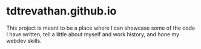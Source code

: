 # tdtrevathan.github.io

This project is meant to be a place where I can showcase some of the code I have written,
tell a little about myself and work history, and hone my webdev skills.
